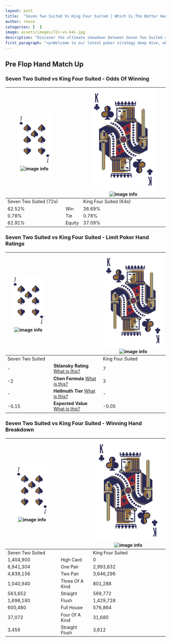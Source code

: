```yaml
---
layout: post
title:  "Seven Two Suited Vs King Four Suited | Which Is The Better Hand In Poker? A Complete Guide"
author: reece
categories: [  ]
image: assets/images/72s-vs-k4s.jpg
description: "Discover the ultimate showdown between Seven Two Suited and King Four Suited in poker! Uncover the odds, strategies, and scenarios where one hand triumphs over the other. Get ready to up your poker game with this thrilling analysis."
first_paragraph: "<p>Welcome to our latest poker strategy deep dive, where we're pitting two distinct hands against each other in a high-stakes showdown: Seven Two Suited vs King Four Suited.</p><p>In the dynamic world of poker, every decision counts, and knowing which hand holds the upper hand is key to your success at the table.</p><p>In this article, we'll dissect these two hands, explore the scenarios where one dominates the other, and equip you with the knowledge to make strategic choices that can tip the odds in your favor.</p><p>Get ready to unravel the intriguing dynamics of these poker hands and elevate your game to new heights.</p>"
---
```




[comment]: # (sp0)

## Pre Flop Hand Match Up

<div class="table hand-ratings" markdown="1"> 



### Seven Two Suited vs King Four Suited - Odds Of Winning


    
| ![image info](assets/images/hand1/7.png) ![image info](assets/images/hand1/2s.png) |  | ![image info](assets/images/hand2/K.png) ![image info](assets/images/hand2/4s.png) |
| -------- | -------- | -------- |
| Seven Two Suited (72s) |  | King Four Suited (K4s) |
| 62.52% | Win | 36.69% |
| 0.78% | Tie | 0.78% |
| 62.91% | Equity | 37.09% |




[comment]: # (sp1)



### Seven Two Suited vs King Four Suited - Limit Poker Hand Ratings


    
| ![image info](assets/images/hand1/7.png) ![image info](assets/images/hand1/2s.png) |  | ![image info](assets/images/hand2/K.png) ![image info](assets/images/hand2/4s.png) |
| -------- | -------- | -------- |
| Seven Two Suited |  | King Four Suited |
| - | **Sklansky Rating** [What is this?](/sklansky-rating-explained) | 7 |
| -2 | **Chen Formula** [What is this?](/chen-formula-explained) | 3 |
| - | **Hellmuth Tier** [What is this?](/Hellmuth-tier-explained) | - |
| -0.15 | **Expected Value** [What is this?](/expected-value-explained) | -0.05 |




[comment]: # (sp2)



### Seven Two Suited vs King Four Suited - Winning Hand Breakdown


    
| ![image info](assets/images/hand1/7.png) ![image info](assets/images/hand1/2s.png) |  | ![image info](assets/images/hand2/K.png) ![image info](assets/images/hand2/4s.png) |
| -------- | -------- | -------- |
| Seven Two Suited |  | King Four Suited |
| 1,404,900 | High Card | 0 |
| 6,941,304 | One Pair | 2,993,832 |
| 4,839,156 | Two Pair | 3,646,296 |
| 1,040,940 | Three Of A Kind | 801,288 |
| 563,652 | Straight | 569,772 |
| 1,698,180 | Flush | 1,429,728 |
| 600,480 | Full House | 576,864 |
| 37,072 | Four Of A Kind | 31,680 |
| 3,456 | Straight Flush | 3,612 |




[comment]: # (sp3)



</div>

[comment]: # (sp4)



[comment]: # (sp5)

